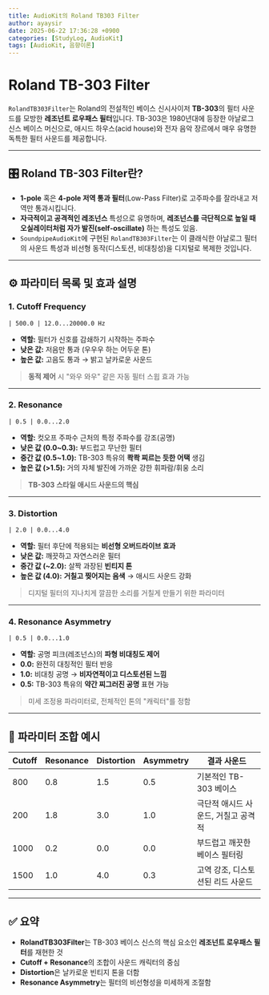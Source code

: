 ```yaml
---
title: AudioKit의 Roland TB303 Filter
author: ayaysir
date: 2025-06-22 17:36:28 +0900
categories: [StudyLog, AudioKit]
tags: [AudioKit, 음향이론]
---
```


# Roland TB-303 Filter

`RolandTB303Filter`는 Roland의 전설적인 베이스 신시사이저 **TB-303**의 필터 사운드를 모방한 **레조넌트 로우패스 필터**입니다.
TB-303은 1980년대에 등장한 아날로그 신스 베이스 머신으로, 애시드 하우스(acid house)와 전자 음악 장르에서 매우 유명한 독특한 필터 사운드를 제공합니다.

---

## 🎛️ Roland TB-303 Filter란?

* **1-pole** 혹은 **4-pole 저역 통과 필터**(Low-Pass Filter)로
  고주파수를 잘라내고 저역만 통과시킵니다.
* **자극적이고 공격적인 레조넌스** 특성으로 유명하며,
  **레조넌스를 극단적으로 높일 때 오실레이터처럼 자가 발진(self-oscillate)** 하는 특성도 있음.
* `SoundpipeAudioKit`에 구현된 `RolandTB303Filter`는 이 클래식한 아날로그 필터의 사운드 특성과 비선형 동작(디스토션, 비대칭성)을 디지털로 복제한 것입니다.

---

## ⚙️ 파라미터 목록 및 효과 설명

### 1. **Cutoff Frequency**

`| 500.0 | 12.0...20000.0 Hz`

* **역할:** 필터가 신호를 감쇄하기 시작하는 주파수
* **낮은 값:** 저음만 통과 (우우우 하는 어두운 톤)
* **높은 값:** 고음도 통과 → 밝고 날카로운 사운드

> **동적 제어** 시 "와우 와우" 같은 자동 필터 스윕 효과 가능

---

### 2. **Resonance**

`| 0.5 | 0.0...2.0`

* **역할:** 컷오프 주파수 근처의 특정 주파수를 강조(공명)
* **낮은 값 (0.0\~0.3):** 부드럽고 무난한 필터
* **중간 값 (0.5\~1.0):** TB-303 특유의 **콱콱 찌르는 듯한 어택** 생김
* **높은 값 (>1.5):** 거의 자체 발진에 가까운 강한 휘파람/휘웅 소리

> **TB-303 스타일 애시드 사운드의 핵심**

---

### 3. **Distortion**

`| 2.0 | 0.0...4.0`

* **역할:** 필터 후단에 적용되는 **비선형 오버드라이브 효과**
* **낮은 값:** 깨끗하고 자연스러운 필터
* **중간 값 (\~2.0):** 살짝 과장된 **빈티지 톤**
* **높은 값 (4.0):** **거칠고 찢어지는 음색** → 애시드 사운드 강화

> 디지털 필터의 지나치게 깔끔한 소리를 거칠게 만들기 위한 파라미터

---

### 4. **Resonance Asymmetry**

`| 0.5 | 0.0...1.0`

* **역할:** 공명 피크(레조넌스)의 **파형 비대칭도 제어**
* **0.0:** 완전히 대칭적인 필터 반응
* **1.0:** 비대칭 공명 → **비자연적이고 디스토션된 느낌**
* **0.5:** TB-303 특유의 **약간 찌그러진 공명** 표현 가능

> 미세 조정용 파라미터로, 전체적인 톤의 "캐릭터"를 정함

---

## 🧪 파라미터 조합 예시

| Cutoff | Resonance | Distortion | Asymmetry | 결과 사운드               |
| ------ | --------- | ---------- | --------- | -------------------- |
| 800    | 0.8       | 1.5        | 0.5       | 기본적인 TB-303 베이스      |
| 200    | 1.8       | 3.0        | 1.0       | 극단적 애시드 사운드, 거칠고 공격적 |
| 1000   | 0.2       | 0.0        | 0.0       | 부드럽고 깨끗한 베이스 필터링     |
| 1500   | 1.0       | 4.0        | 0.3       | 고역 강조, 디스토션된 리드 사운드  |

---

## ✅ 요약

* **RolandTB303Filter**는 TB-303 베이스 신스의 핵심 요소인 **레조넌트 로우패스 필터**를 재현한 것
* **Cutoff + Resonance**의 조합이 사운드 캐릭터의 중심
* **Distortion**은 날카로운 빈티지 톤을 더함
* **Resonance Asymmetry**는 필터의 비선형성을 미세하게 조절함
